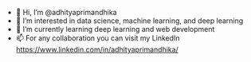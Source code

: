 - 👋 Hi, I’m @adhityaprimandhika
- 👀 I’m interested in data science, machine learning, and deep learning
- 🌱 I’m currently learning deep learning and web development
- 📫 For any collaboration you can visit my LinkedIn https://www.linkedin.com/in/adhityaprimandhika/

<!---
adhityaprimandhika/adhityaprimandhika is a ✨ special ✨ repository because its `README.md` (this file) appears on your GitHub profile.
You can click the Preview link to take a look at your changes.
--->
